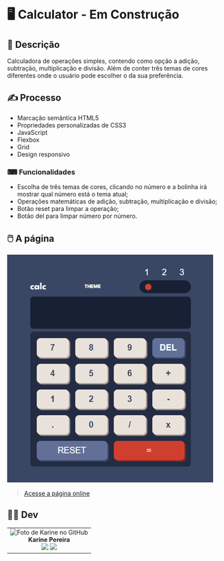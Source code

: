 # 🖥️ Calculator - Em Construção

## 📜 Descrição

Calculadora de operações simples, contendo como opção a adição, subtração, multiplicação e divisão. Além de conter três temas de cores diferentes onde o usuário pode escolher o da sua preferência.

## ✍️ Processo

- Marcação semântica HTML5
- Propriedades personalizadas de CSS3
- JavaScript
- Flexbox
- Grid
- Design responsivo

### ⌨ Funcionalidades

- Escolha de três temas de cores, clicando no número e a bolinha irá mostrar qual número está o tema atual;
- Operações matemáticas de adição, subtração, multiplicação e divisão;
- Botão reset para limpar a operação;
- Botão del para limpar número por número.

## 🖱️ A página

<img src="src/img/gif.gif" alt="Gif exibindo uma demonstração do site">

> <a href="https://devkarine.github.io/calculator/" target= "_blank">Acesse a página online</a>

## 👩‍💻 Dev

<table align="center">
  <tr>
    <td align="center">
      <div>
        <img src="https://avatars.githubusercontent.com/u/114251625?v=4" width="120px;" alt="Foto de Karine no GitHub"/><br>
          <b> Karine Pereira </b><br>
            <a href="https://www.linkedin.com/in/devkarine/" alt="Linkedin"><img src="https://img.shields.io/badge/LinkedIn-0077B5?style=for-the-badge&logo=linkedin&logoColor=white"/ height="20"></a>
            <a href="https://github.com/devkarine" alt="Linkedin"><img src="https://img.shields.io/badge/GitHub-100000?style=for-the-badge&logo=github&logoColor=white" height="20"></a>
      </div>
    </td>

  </tr>
</table>

